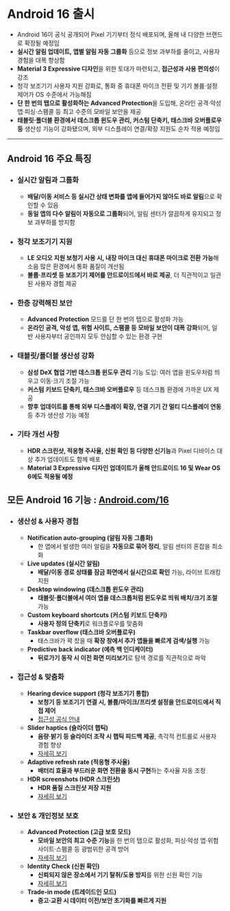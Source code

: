 # Android 16 출시 


* Android 16이 공식 공개되어 Pixel 기기부터 정식 배포되며, 올해 내 다양한 브랜드로 확장될 예정임
* **실시간 알림 업데이트, 앱별 알림 자동 그룹화** 등으로 정보 과부하를 줄이고, 사용자 경험을 대폭 향상함
* **Material 3 Expressive 디자인**을 위한 토대가 마련되고, **접근성과 사용 편의성**이 강조
* 청각 보조기기 사용자 지원 강화로, 통화 중 휴대폰 마이크 전환 및 기기 볼륨·설정 제어가 OS 수준에서 가능해짐
* **단 한 번의 탭으로 활성화하는 Advanced Protection**을 도입해, 온라인 공격·악성 앱·피싱·스팸콜 등 최고 수준의 모바일 보안을 제공
* **태블릿·폴더블 환경에서 데스크톱 윈도우 관리, 커스텀 단축키, 태스크바 오버플로우 등** 생산성 기능이 강화됐으며, 외부 디스플레이 연결/확장 지원도 순차 적용 예정임

---

Android 16 주요 특징
----------------

* ### 실시간 알림과 그룹화

  + **배달/이동 서비스 등 실시간 상태 변화를 앱에 들어가지 않아도 바로 알림**으로 확인할 수 있음
  + **동일 앱의 다수 알림이 자동으로 그룹화**되어, 알림 센터가 깔끔하게 유지되고 정보 과부하를 방지함
* ### 청각 보조기기 지원

  + **LE 오디오 지원 보청기 사용 시, 내장 마이크 대신 휴대폰 마이크로 전환 가능**해 소음 많은 환경에서 통화 품질이 개선됨
  + **볼륨·프리셋 등 보조기기 제어를 안드로이드에서 바로 제공**, 더 직관적이고 일관된 사용자 경험 제공
* ### 한층 강력해진 보안

  + **Advanced Protection** 모드를 단 한 번의 탭으로 활성화 가능
  + **온라인 공격, 악성 앱, 위험 사이트, 스팸콜 등 모바일 보안이 대폭 강화**되어, 일반 사용자부터 공인까지 모두 안심할 수 있는 환경 구현
* ### 태블릿/폴더블 생산성 강화

  + **삼성 DeX 협업 기반 데스크톱 윈도우 관리** 기능 도입: 여러 앱을 윈도우처럼 띄우고 이동·크기 조절 가능
  + **커스텀 키보드 단축키, 태스크바 오버플로우** 등 데스크톱 환경에 가까운 UX 제공
  + **향후 업데이트를 통해 외부 디스플레이 확장, 연결 기기 간 멀티 디스플레이 연동** 등 추가 생산성 기능 예정
* ### 기타 개선 사항

  + **HDR 스크린샷, 적응형 주사율, 신원 확인 등 다양한 신기능**과 Pixel 디바이스 대상 추가 업데이트도 함께 배포
  + **Material 3 Expressive 디자인 업데이트가 올해 안드로이드 16 및 Wear OS 6에도 적용될 예정**

모든 Android 16 기능 : [Android.com/16](http://android.com/16)
----------------------------------------------------------

* ### 생산성 & 사용자 경험

  + **Notification auto-grouping (알림 자동 그룹화)**
    - 한 앱에서 발생한 여러 알림을 **자동으로 묶어 정리**, 알림 센터의 혼잡을 최소화
  + **Live updates (실시간 알림)**
    - **배달/이동 경로 상태를 잠금 화면에서 실시간으로 확인** 가능, 라이브 트래킹 지원
  + **Desktop windowing (데스크톱 윈도우 관리)**
    - **태블릿·폴더블에서 여러 앱을 데스크톱처럼 윈도우로 띄워 배치/크기 조절** 가능
  + **Custom keyboard shortcuts (커스텀 키보드 단축키)**
    - **사용자 정의 단축키**로 워크플로우를 맞춤화
  + **Taskbar overflow (태스크바 오버플로우)**
    - 태스크바가 꽉 찼을 때 **확장 창에서 추가 앱들을 빠르게 검색/실행** 가능
  + **Predictive back indicator (예측 백 인디케이터)**
    - **뒤로가기 동작 시 이전 화면 미리보기**로 탐색 경로를 직관적으로 파악
* ### 접근성 & 맞춤화

  + **Hearing device support (청각 보조기기 통합)**
    - **보청기 등 보조기기 연결 시, 볼륨/마이크/프리셋 설정을 안드로이드에서 직접 제어**
    - [접근성 공식 안내](https://support.google.com/accessibility/android)
  + **Slider haptics (슬라이더 햅틱)**
    - **음량·밝기 등 슬라이더 조작 시 햅틱 피드백 제공**, 촉각적 컨트롤로 사용자 경험 향상
    - [자세히 보기](https://support.google.com/android/answer/9082609)
  + **Adaptive refresh rate (적응형 주사율)**
    - **배터리 효율과 부드러운 화면 전환을 동시 구현**하는 주사율 자동 조정
  + **HDR screenshots (HDR 스크린샷)**
    - **HDR 품질 스크린샷 저장 지원**
    - [자세히 보기](https://support.google.com/photos/answer/14159275)
* ### 보안 & 개인정보 보호

  + **Advanced Protection (고급 보호 모드)**
    - **모바일 보안의 최고 수준 기능**을 한 번의 탭으로 활성화, 피싱·악성 앱·위험 사이트·스팸콜 등 광범위한 공격 방어
    - [자세히 보기](https://support.google.com/accounts/answer/9764949)
  + **Identity Check (신원 확인)**
    - **신뢰되지 않은 장소에서 기기 탈취/도용 방지**를 위한 신원 확인 기능
    - [자세히 보기](https://support.google.com/android/answer/15146908?hl=ko)
  + **Trade-in mode (트레이드인 모드)**
    - **중고·교환 시 데이터 이전/보안 초기화를 빠르게 지원**
